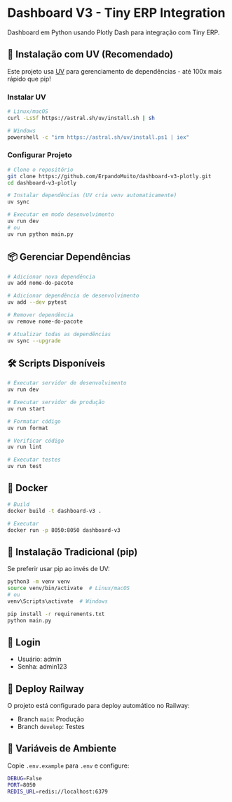 # Dashboard V3 - Tiny ERP Integration

Dashboard em Python usando Plotly Dash para integração com Tiny ERP.

## 🚀 Instalação com UV (Recomendado)

Este projeto usa [UV](https://github.com/astral-sh/uv) para gerenciamento de dependências - até 100x mais rápido que pip!

### Instalar UV

```bash
# Linux/macOS
curl -LsSf https://astral.sh/uv/install.sh | sh

# Windows
powershell -c "irm https://astral.sh/uv/install.ps1 | iex"
```

### Configurar Projeto

```bash
# Clone o repositório
git clone https://github.com/ErpandoMuito/dashboard-v3-plotly.git
cd dashboard-v3-plotly

# Instalar dependências (UV cria venv automaticamente)
uv sync

# Executar em modo desenvolvimento
uv run dev
# ou
uv run python main.py
```

## 📦 Gerenciar Dependências

```bash
# Adicionar nova dependência
uv add nome-do-pacote

# Adicionar dependência de desenvolvimento
uv add --dev pytest

# Remover dependência
uv remove nome-do-pacote

# Atualizar todas as dependências
uv sync --upgrade
```

## 🛠️ Scripts Disponíveis

```bash
# Executar servidor de desenvolvimento
uv run dev

# Executar servidor de produção
uv run start

# Formatar código
uv run format

# Verificar código
uv run lint

# Executar testes
uv run test
```

## 🐳 Docker

```bash
# Build
docker build -t dashboard-v3 .

# Executar
docker run -p 8050:8050 dashboard-v3
```

## 📝 Instalação Tradicional (pip)

Se preferir usar pip ao invés de UV:

```bash
python3 -m venv venv
source venv/bin/activate  # Linux/macOS
# ou
venv\Scripts\activate  # Windows

pip install -r requirements.txt
python main.py
```

## 🔐 Login

- Usuário: admin
- Senha: admin123

## 🚂 Deploy Railway

O projeto está configurado para deploy automático no Railway:
- Branch `main`: Produção
- Branch `develop`: Testes

## 🔧 Variáveis de Ambiente

Copie `.env.example` para `.env` e configure:

```bash
DEBUG=False
PORT=8050
REDIS_URL=redis://localhost:6379
```